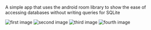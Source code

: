 A simple app that uses the android room library to show the ease of accessing databases without writing queries for SQLite

![first image](https://github.com/jeffreyorazulike/Zuri_Room/blob/master/Screenshot_20210523-002741.png?raw=true)
![second image](https://github.com/jeffreyorazulike/Zuri_Room/blob/master/Screenshot_20210523-002817.png?raw=true)
![third image](https://github.com/jeffreyorazulike/Zuri_Room/blob/master/Screenshot_20210523-002857.png?raw=true)
![fourth image](https://github.com/jeffreyorazulike/Zuri_Room/blob/master/Screenshot_20210523-002911.png?raw=true)